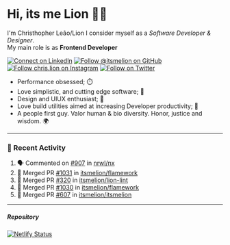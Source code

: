 # Hi, its me Lion 👋🦁

I'm Christhopher Leão/Lion
I consider myself as a _Software Developer & Designer_.<br/>My main role is as <b>Frontend Developer</b>
<br />

[![Connect on LinkedIn](https://img.shields.io/badge/--linkedin?label=LinkedIn&logo=LinkedIn&style=social)](https://www.linkedin.com/in/chrislion)
[![Follow @itsmelion on GitHub](https://img.shields.io/github/followers/itsmelion?label=follow%20%40itsmeLion&style=social)](https://github.com/itsmelion)
[![Follow chris.lion on Instagram](https://img.shields.io/badge/--instagram?label=@chris.lion&logo=Instagram&style=social)](https://instagram.com/chris.lion)
[![Follow on Twitter](https://img.shields.io/badge/--twitter?label=@ChrisLion_me&logo=Twitter&style=social)](https://twitter.com/chrislion_me)

- Performance obsessed; ⏱️
- Love simplistic, and cutting edge software; 📆
- Design and UIUX enthusiast; 🎨
- Love build utilities aimed at increasing Developer productivity; 🧰
- A people first guy. Valor human & bio diversity. Honor, justice and wisdom. 🌍

---
### 📰 Recent Activity

<!--START_SECTION:activity-->
1. 🗣 Commented on [#907](https://github.com/nrwl/nx/issues/907) in [nrwl/nx](https://github.com/nrwl/nx)
2. 🎉 Merged PR [#1031](https://github.com/itsmelion/flamework/pull/1031) in [itsmelion/flamework](https://github.com/itsmelion/flamework)
3. 🎉 Merged PR [#320](https://github.com/itsmelion/lion-lint/pull/320) in [itsmelion/lion-lint](https://github.com/itsmelion/lion-lint)
4. 🎉 Merged PR [#1030](https://github.com/itsmelion/flamework/pull/1030) in [itsmelion/flamework](https://github.com/itsmelion/flamework)
5. 🎉 Merged PR [#607](https://github.com/itsmelion/itsmelion/pull/607) in [itsmelion/itsmelion](https://github.com/itsmelion/itsmelion)
<!--END_SECTION:activity-->

___

##### Repository
[![Netlify Status](https://api.netlify.com/api/v1/badges/9e2e6136-1ab9-42fc-8d4e-188512d5d841/deploy-status)](https://app.netlify.com/sites/lion-portfolio/deploys)
